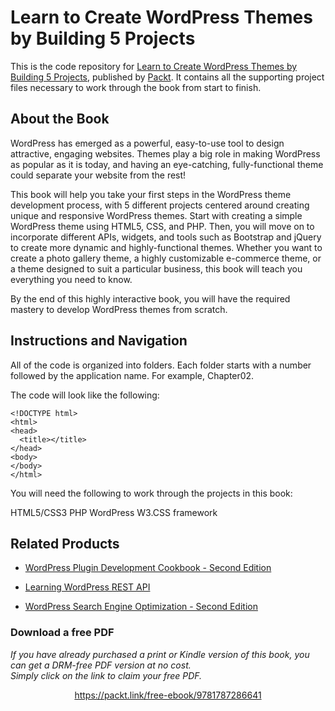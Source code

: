


# Learn to Create WordPress Themes by Building 5 Projects
This is the code repository for [Learn to Create WordPress Themes by Building 5 Projects](https://www.packtpub.com/web-development/learn-create-wordpress-themes-building-5-projects?utm_source=github&utm_medium=repository&utm_campaign=9781787286641), published by [Packt](https://www.packtpub.com/?utm_source=github). It contains all the supporting project files necessary to work through the book from start to finish.
## About the Book
WordPress has emerged as a powerful, easy-to-use tool to design attractive, engaging websites. Themes play a big role in making WordPress as popular as it is today, and having an eye-catching, fully-functional theme could separate your website from the rest!

This book will help you take your first steps in the WordPress theme development process, with 5 different projects centered around creating unique and responsive WordPress themes. Start with creating a simple WordPress theme using HTML5, CSS, and PHP. Then, you will move on to incorporate different APIs, widgets, and tools such as Bootstrap and jQuery to create more dynamic and highly-functional themes. Whether you want to create a photo gallery theme, a highly customizable e-commerce theme, or a theme designed to suit a particular business, this book will teach you everything you need to know.

By the end of this highly interactive book, you will have the required mastery to develop WordPress themes from scratch.
## Instructions and Navigation
All of the code is organized into folders. Each folder starts with a number followed by the application name. For example, Chapter02.



The code will look like the following:
```
<!DOCTYPE html>
<html>
<head>
  <title></title>
</head>
<body>
</body>
</html>
```

You will need the following to work through the projects in this book:

HTML5/CSS3
PHP
WordPress
W3.CSS framework

## Related Products
* [WordPress Plugin Development Cookbook - Second Edition](https://www.packtpub.com/web-development/wordpress-plugin-development-cookbook-second-edition?utm_source=github&utm_medium=repository&utm_campaign=9781788291187)

* [Learning WordPress REST API](https://www.packtpub.com/web-development/learning-wordpress-rest-api?utm_source=github&utm_medium=repository&utm_campaign=9781786469243)

* [WordPress Search Engine Optimization - Second Edition](https://www.packtpub.com/web-development/wordpress-search-engine-optimization-second-edition?utm_source=github&utm_medium=repository&utm_campaign=9781785887642)

### Download a free PDF

 <i>If you have already purchased a print or Kindle version of this book, you can get a DRM-free PDF version at no cost.<br>Simply click on the link to claim your free PDF.</i>
<p align="center"> <a href="https://packt.link/free-ebook/9781787286641">https://packt.link/free-ebook/9781787286641 </a> </p>